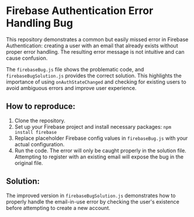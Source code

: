 # Firebase Authentication Error Handling Bug

This repository demonstrates a common but easily missed error in Firebase Authentication: creating a user with an email that already exists without proper error handling. The resulting error message is not intuitive and can cause confusion.

The `firebaseBug.js` file shows the problematic code, and `firebaseBugSolution.js` provides the correct solution.  This highlights the importance of using `onAuthStateChanged` and checking for existing users to avoid ambiguous errors and improve user experience.

## How to reproduce:
1. Clone the repository.
2. Set up your Firebase project and install necessary packages: `npm install firebase`
3. Replace placeholder Firebase config values in `firebaseBug.js` with your actual configuration.
4. Run the code.  The error will only be caught properly in the solution file.  Attempting to register with an existing email will expose the bug in the original file.

## Solution:
The improved version in `firebaseBugSolution.js` demonstrates how to properly handle the email-in-use error by checking the user's existence before attempting to create a new account.